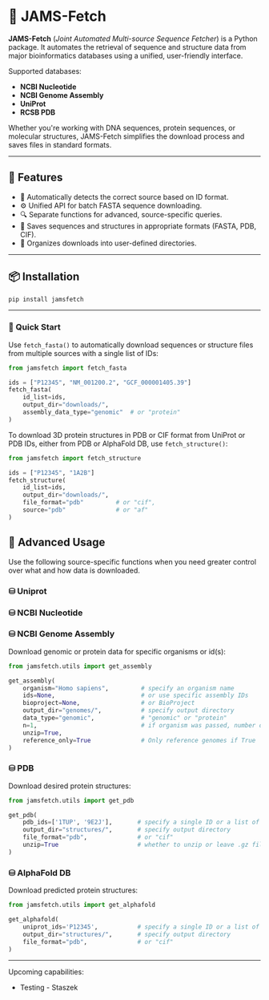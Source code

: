 # 🧬 JAMS-Fetch

**JAMS-Fetch** (_Joint Automated Multi-source Sequence Fetcher_) is a Python package. It automates the retrieval of sequence and structure data from major bioinformatics databases using a unified, user-friendly interface.

Supported databases:
- **NCBI Nucleotide**
- **NCBI Genome Assembly**
- **UniProt**
- **RCSB PDB**

Whether you're working with DNA sequences, protein sequences, or molecular structures, JAMS-Fetch simplifies the download process and saves files in standard formats.

---

## 🚀 Features

- 🧠 Automatically detects the correct source based on ID format.
- ⚙️ Unified API for batch FASTA sequence downloading.
- 🔍 Separate functions for advanced, source-specific queries.
- 💾 Saves sequences and structures in appropriate formats (FASTA, PDB, CIF).
- 📁 Organizes downloads into user-defined directories.

---

## 📦 Installation

```bash
pip install jamsfetch
```

---

### 🚀 Quick Start

Use `fetch_fasta()` to automatically download sequences or structure files from multiple sources with a single list of IDs:

```python
from jamsfetch import fetch_fasta

ids = ["P12345", "NM_001200.2", "GCF_000001405.39"]
fetch_fasta(
    id_list=ids,
    output_dir="downloads/",
    assembly_data_type="genomic"  # or "protein"
)
```
To download 3D protein structures in PDB or CIF format from UniProt or PDB IDs, either from PDB or AlphaFold DB, use `fetch_structure()`:
```python
from jamsfetch import fetch_structure

ids = ["P12345", "1A2B"]
fetch_structure(
    id_list=ids,
    output_dir="downloads/",
    file_format="pdb"         # or "cif",
    source="pdb"              # or "af"
)
```

## 🔧 Advanced Usage

Use the following source-specific functions when you need greater control over what and how data is downloaded.

### ⛁ Uniprot

### ⛁ NCBI Nucleotide

### ⛁ NCBI Genome Assembly

Download genomic or protein data for specific organisms or id(s):

```python
from jamsfetch.utils import get_assembly

get_assembly(
    organism="Homo sapiens",         # specify an organism name
    ids=None,                        # or use specific assembly IDs
    bioproject=None,                 # or BioProject
    output_dir="genomes/",           # specify output directory
    data_type="genomic",             # "genomic" or "protein"
    n=1,                             # if organism was passed, number of genome/proteoms to download
    unzip=True,                  
    reference_only=True              # Only reference genomes if True
)
```

### ⛁ PDB

Download desired protein structures:

```python
from jamsfetch.utils import get_pdb

get_pdb(
    pdb_ids=['1TUP', '9E2J'],       # specify a single ID or a list of IDs
    output_dir="structures/",       # specify output directory
    file_format="pdb",              # or "cif"
    unzip=True                      # whether to unzip or leave .gz files
)
```

### ⛁ AlphaFold DB

Download predicted protein structures:

```python
from jamsfetch.utils import get_alphafold

get_alphafold(
    uniprot_ids='P12345',           # specify a single ID or a list of IDs
    output_dir="structures/",       # specify output directory
    file_format="pdb",              # or "cif"
)
```

---
Upcoming capabilities:
* Testing - Staszek
